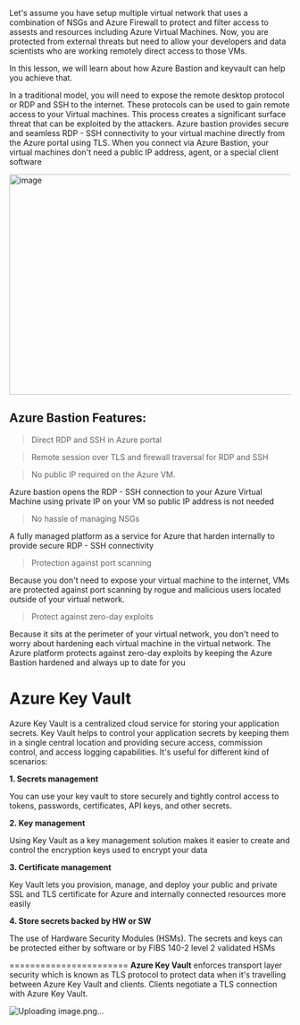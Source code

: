 Let's assume you have setup multiple virtual network that uses a combination of NSGs and Azure Firewall to protect and filter access to assests and resources including Azure Virtual Machines. Now, you are protected from external threats but need to allow your developers and data scientists who are working remotely direct access to those VMs.


In this lesson, we will learn about how Azure Bastion and keyvault can help you achieve that.

In a traditional model, you will need to expose the remote desktop protocol or RDP and SSH to the internet. These protocols can be used to gain remote access to your Virtual machines. This process creates a significant surface threat that can be exploited by the attackers. Azure bastion provides secure and seamless RDP - SSH connectivity to your virtual machine directly from the Azure portal using TLS. When you connect via Azure Bastion, your virtual machines don't need a public IP address, agent, or a special client software


<img width="863" height="394" alt="image" src="https://github.com/user-attachments/assets/936c1a6c-a7db-45bd-a743-55d151800b67" />

## Azure Bastion Features:

> Direct RDP and SSH in Azure portal

> Remote session over TLS and firewall traversal for RDP and SSH

> No public IP required on the Azure VM.

 Azure bastion opens the RDP - SSH connection to your Azure Virtual Machine using private IP on your VM so public IP address is not needed

> No hassle of managing NSGs

A fully managed platform as a service for Azure that harden internally to provide secure RDP - SSH connectivity

> Protection against port scanning

Because you don't need to expose your virtual machine to the internet, VMs are protected against port scanning by rogue and malicious users located outside of your virtual network.

> Protect against zero-day exploits

Because it sits at the perimeter of your virtual network, you don't need to worry about hardening each virtual machine in the virtual network. The Azure platform protects against zero-day exploits by keeping the Azure Bastion hardened and always up to date for you


# Azure Key Vault

Azure Key Vault is a centralized cloud service for storing your application secrets. Key Vault helps to control your application secrets by keeping them in a single central location and providing secure access, commission control, and access logging capabilities.
It's useful for different kind of scenarios:

**1. Secrets management**

You can use your key vault to store securely and tightly control access to tokens, passwords, certificates, API keys, and other secrets.

**2. Key management**

Using Key Vault as a key management solution makes it easier to create and control the encryption keys used to encrypt your data

**3. Certificate management**

Key Vault lets you provision, manage, and deploy your public and private SSL and TLS certificate for Azure and internally connected resources more easily 

**4. Store secrets backed by HW or SW**

The use of Hardware Security Modules (HSMs). The secrets and keys can be protected either by software or by FIBS 140-2 level 2 validated HSMs


=======================
**Azure Key Vault** enforces transport layer security which is known as TLS protocol to protect data when it's travelling between Azure Key Vault and clients. Clients negotiate a TLS connection with Azure Key Vault.

![Uploading image.png…]()

